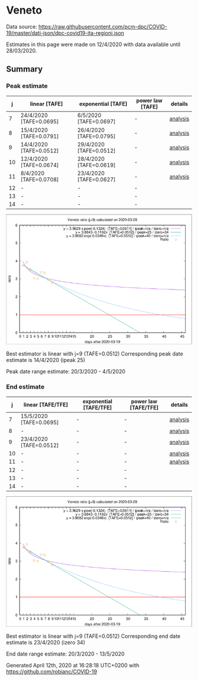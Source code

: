 # Veneto


Data source: https://raw.githubusercontent.com/pcm-dpc/COVID-19/master/dati-json/dpc-covid19-ita-regioni.json

Estimates in this page were made on 12/4/2020 with data available until 28/03/2020.


## Summary 

### Peak estimate 
|j|linear [TAFE]|exponential [TAFE]|power law [TAFE]|details|
|---|----|-----------|---------|-------|
|7|24/4/2020 [TAFE=0.0695]|6/5/2020 [TAFE=0.0697]|-|[analysis](COVID-19_veneto_j7_2020-03-28.md)|
|8|15/4/2020 [TAFE=0.0791]|26/4/2020 [TAFE=0.0795]|-|[analysis](COVID-19_veneto_j8_2020-03-28.md)|
|9|14/4/2020 [TAFE=0.0512]|29/4/2020 [TAFE=0.0512]|-|[analysis](COVID-19_veneto_j9_2020-03-28.md)|
|10|12/4/2020 [TAFE=0.0674]|28/4/2020 [TAFE=0.0619]|-|[analysis](COVID-19_veneto_j10_2020-03-28.md)|
|11|8/4/2020 [TAFE=0.0708]|23/4/2020 [TAFE=0.0627]|-|[analysis](COVID-19_veneto_j11_2020-03-28.md)|
|12|-|-|-||
|13|-|-|-||
|14|-|-|-||

![best peak estimate](COVID-19_veneto_j9_2020-03-28.png)

Best estimator is linear with j=9 (TAFE=0.0512)
Corresponding peak date estimate is 14/4/2020 (ipeak 25)


Peak date range estimate: 20/3/2020 - 4/5/2020

### End estimate 
|j|linear [TAFE/TFE]|exponential [TAFE/TFE]|power law [TAFE/TFE]|details|
|---|----|-----------|---------|-------|
|7|15/5/2020 [TAFE=0.0695]|-|-|[analysis](COVID-19_veneto_j7_2020-03-28.md)|
|8|-|-|-|[analysis](COVID-19_veneto_j8_2020-03-28.md)|
|9|23/4/2020 [TAFE=0.0512]|-|-|[analysis](COVID-19_veneto_j9_2020-03-28.md)|
|10|-|-|-|[analysis](COVID-19_veneto_j10_2020-03-28.md)|
|11|-|-|-|[analysis](COVID-19_veneto_j11_2020-03-28.md)|
|12|-|-|-||
|13|-|-|-||
|14|-|-|-||

![best zero estimate](COVID-19_veneto_j9_2020-03-28.png)

Best estimator is linear with j=9 (TAFE=0.0512)
Corresponding end date estimate is 23/4/2020 (izero 34)


End date range estimate: 20/3/2020 - 13/5/2020

Generated April 12th, 2020 at 16:28:18 UTC+0200 with https://github.com/robianc/COVID-19
